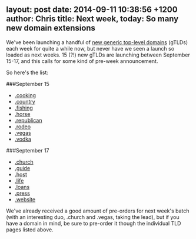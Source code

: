 layout: post
date: 2014-09-11 10:38:56 +1200
author: Chris
title: Next week, today: So many new domain extensions
----

<!-- excerpt -->

We've been launching a handful of [new generic top-level domains](https://iwantmyname.com/domains/new-gtld-domain-extensions) (gTLDs) each week for quite a while now, but never have we seen a launch so loaded as next weeks. 15 (?!) new gTLDs are launching between September 15-17, and this calls for some kind of pre-week announcement. 

<!-- /excerpt -->

So here's the list:

###September 15

+ [.cooking](https://iwantmyname.com/domains/dot-cooking)
+ [.country](https://iwantmyname.com/domains/dot-country)
+ [.fishing](https://iwantmyname.com/domains/dot-fishing)
+ [.horse](https://iwantmyname.com/domains/dot-horse)
+ [.republican](https://iwantmyname.com/domains/dot-republican)
+ [.rodeo](https://iwantmyname.com/domains/dot-rodeo)
+ [.vegas](https://iwantmyname.com/domains/dot-vegas)
+ [.vodka](https://iwantmyname.com/domains/dot-vodka)

###September 17

+ [.church](https://iwantmyname.com/domains/dot-church)
+ [.guide](https://iwantmyname.com/domains/dot-guide)
+ [.host](https://iwantmyname.com/domains/dot-host)
+ [.life](https://iwantmyname.com/domains/dot-life)
+ [.loans](https://iwantmyname.com/domains/dot-loans)
+ [.press](https://iwantmyname.com/domains/dot-press)
+ [.website](https://iwantmyname.com/domains/dot-website)

We've already received a good amount of pre-orders for next week's batch (with an interesting duo, .church and .vegas, taking the lead), but if you have a domain in mind, be sure to pre-order it though the individual TLD pages listed above. 
 